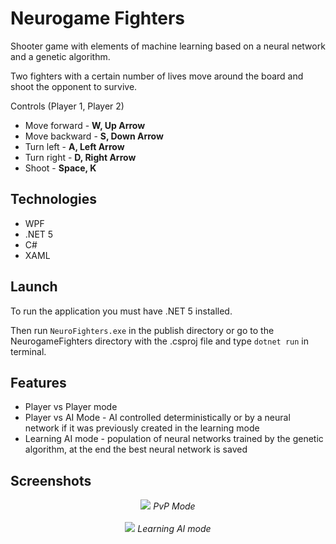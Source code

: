 # Neurogame Fighters
Shooter game with elements of machine learning based on a neural network and a genetic algorithm.

Two fighters with a certain number of lives move around the board and shoot the opponent to survive.

Controls (Player 1, Player 2)

* Move forward - **W, Up Arrow**
* Move backward - **S, Down Arrow**
* Turn left - **A, Left Arrow**
* Turn right - **D, Right Arrow**
* Shoot - **Space, K**

## Technologies
* WPF
* .NET 5
* C#
* XAML

## Launch
To run the application you must have .NET 5 installed.

Then run `NeuroFighters.exe` in the publish directory or go to the NeurogameFighters directory with the .csproj file and type `dotnet run` in terminal.

## Features
* Player vs Player mode
* Player vs AI Mode - AI controlled deterministically or by a neural network if it was previously created in the learning mode
* Learning AI mode - population of neural networks trained by the genetic algorithm, at the end the best neural network is saved

## Screenshots
<p align="center">
  <img src="https://user-images.githubusercontent.com/61886846/176968763-a3b19d6c-19b3-40c9-8dc3-fed66af7695c.png">
  <i>PvP Mode</i>
  </br></br>
  <img src="https://user-images.githubusercontent.com/61886846/176971070-20506362-72a2-4de2-8334-d483cfbbc850.png">
  <i>Learning AI mode</i>
</p>


